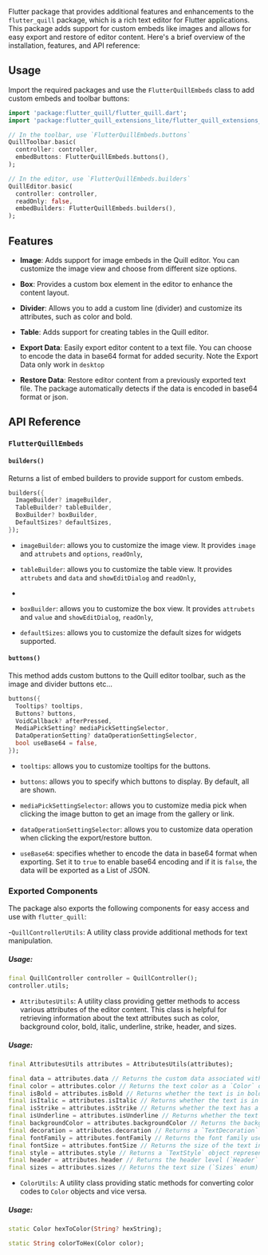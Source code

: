  Flutter package that provides additional features and enhancements to the `flutter_quill` package, which is a rich text editor for Flutter applications. This package adds support for custom embeds like images and allows for easy export and restore of editor content. Here's a brief overview of the installation, features, and API reference:


## Usage

Import the required packages and use the `FlutterQuillEmbeds` class to add custom embeds and toolbar buttons:

```dart
import 'package:flutter_quill/flutter_quill.dart';
import 'package:flutter_quill_extensions_lite/flutter_quill_extensions_lite.dart';

// In the toolbar, use `FlutterQuillEmbeds.buttons`
QuillToolbar.basic(
  controller: controller,
  embedButtons: FlutterQuillEmbeds.buttons(),
);

// In the editor, use `FlutterQuillEmbeds.builders`
QuillEditor.basic(
  controller: controller,
  readOnly: false,
  embedBuilders: FlutterQuillEmbeds.builders(),
);
```

## Features

- **Image**: Adds support for image embeds in the Quill editor. You can customize the image view and choose from different size options.

- **Box**: Provides a custom box element in the editor to enhance the content layout.

- **Divider**: Allows you to add a custom line (divider) and customize its attributes, such as color and bold.

- **Table**: Adds support for creating tables in the Quill editor.

- **Export Data**: Easily export editor content to a text file. You can choose to encode the data in base64 format for added security. Note the Export Data only work in `desktop`

- **Restore Data**: Restore editor content from a previously exported text file. The package automatically detects if the data is encoded in base64 format or json.

## API Reference

### `FlutterQuillEmbeds`

#### `builders()`

Returns a list of embed builders to provide support for custom embeds.

```dart
builders({
  ImageBuilder? imageBuilder,
  TableBuilder? tableBuilder,
  BoxBuilder? boxBuilder,
  DefaultSizes? defaultSizes,
});
```

- `imageBuilder`: allows you to customize the image view. It provides `image` and `attrubets` and `options`, `readOnly`,

- `tableBuilder`: allows you to customize the table view. It provides `attrubets` and `data` and `showEditDialog` and `readOnly`,
- 
- `boxBuilder`: allows you to customize the box view. It provides `attrubets` and `value` and `showEditDialog`, `readOnly`,

- `defaultSizes`: allows you to customize the default sizes for widgets supported.

#### `buttons()`

This method adds custom buttons to the Quill editor toolbar, such as the image and divider buttons etc...

```dart
buttons({
  Tooltips? tooltips,
  Buttons? buttons,
  VoidCallback? afterPressed,
  MediaPickSetting? mediaPickSettingSelector,
  DataOperationSetting? dataOperationSettingSelector,
  bool useBase64 = false,
});
```

- `tooltips`:  allows you to customize tooltips for the buttons.

- `buttons`:  allows you to specify which buttons to display. By default, all are shown.

- `mediaPickSettingSelector`: allows you to customize media pick when clicking the image button to get an image from the gallery or link.

- `dataOperationSettingSelector`:  allows you to customize data operation when clicking the export/restore button.

- `useBase64`: specifies whether to encode the data in base64 format when exporting. Set it to `true` to enable base64 encoding and if it is `false`, the data will be exported as a List of JSON.

### Exported Components
The package also exports the following components for easy access and use with `flutter_quill`:

-`QuillControllerUtils`: A utility class provide additional methods for text manipulation.
##### Usage:
```dart
final QuillController controller = QuillController();
controller.utils;
```

- `AttributesUtils`: A utility class providing getter methods to access various attributes of the editor content. This class is helpful for retrieving information about the text attributes such as color, background color, bold, italic, underline, strike, header, and sizes.
##### Usage:
```dart
final AttributesUtils attributes = AttributesUtils(attributes);

final data = attributes.data // Returns the custom data associated with the editor content.
final color = attributes.color // Returns the text color as a `Color` object.
final isBold = attributes.isBold // Returns whether the text is in bold.
final isItalic = attributes.isItalic // Returns whether the text is in italic format.
final isStrike = attributes.isStrike // Returns whether the text has a strike-through style.
final isUnderline = attributes.isUnderline // Returns whether the text is underlined.
final backgroundColor = attributes.backgroundColor // Returns the background color of the text as a `Color` object.
final decoration = attributes.decoration // Returns a `TextDecoration` object representing the text decoration (underline or strikethrough).
final fontFamily = attributes.fontFamily // Returns the font family used for the text.
final fontSize = attributes.fontSize // Returns the size of the text in `double`.
final style = attributes.style // Returns a `TextStyle` object representing the current text style based on the attributes (bold, italic, font size, etc.).
final header = attributes.header // Returns the header level (`Header` enum) for the text, such as `small`, `large`, and `huge`.
final sizes = attributes.sizes // Returns the text size (`Sizes` enum) for the text, such as `h1`, `h2`, and `h3`.

```


- `ColorUtils`: A utility class providing static methods for converting color codes to `Color` objects and vice versa.
##### Usage:
```dart
static Color hexToColor(String? hexString);

static String colorToHex(Color color);
```


